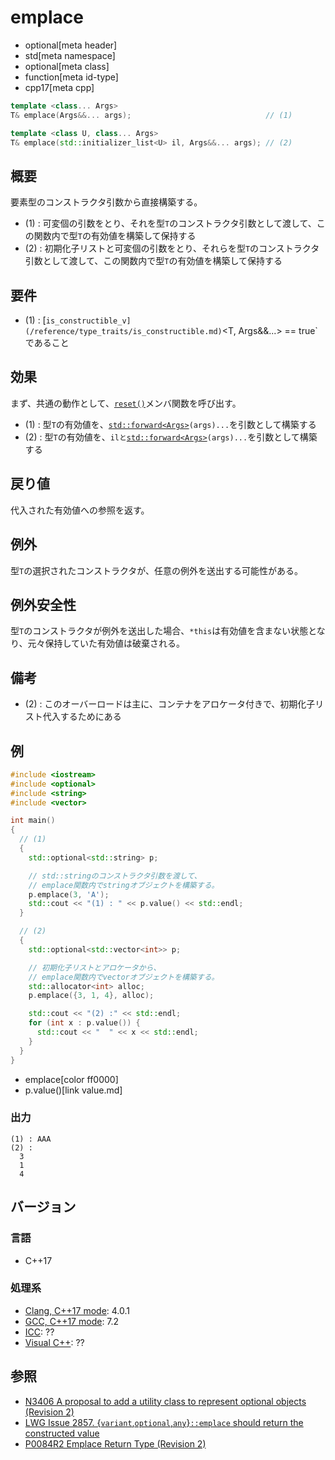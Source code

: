 # emplace
* optional[meta header]
* std[meta namespace]
* optional[meta class]
* function[meta id-type]
* cpp17[meta cpp]

```cpp
template <class... Args>
T& emplace(Args&&... args);                              // (1)

template <class U, class... Args>
T& emplace(std::initializer_list<U> il, Args&&... args); // (2)
```

## 概要
要素型のコンストラクタ引数から直接構築する。

- (1) : 可変個の引数をとり、それを型`T`のコンストラクタ引数として渡して、この関数内で型`T`の有効値を構築して保持する
- (2) : 初期化子リストと可変個の引数をとり、それらを型`T`のコンストラクタ引数として渡して、この関数内で型`T`の有効値を構築して保持する


## 要件
- (1) : [`is_constructible_v](/reference/type_traits/is_constructible.md)`<T, Args&&...> == true`であること


## 効果
まず、共通の動作として、[`reset()`](reset.md)メンバ関数を呼び出す。

- (1) : 型`T`の有効値を、[`std::forward<Args>`](/reference/utility/forward.md)`(args)...`を引数として構築する
- (2) : 型`T`の有効値を、`ilと`[`std::forward<Args>`](/reference/utility/forward.md)`(args)...`を引数として構築する


## 戻り値
代入された有効値への参照を返す。


## 例外
型`T`の選択されたコンストラクタが、任意の例外を送出する可能性がある。


## 例外安全性
型`T`のコンストラクタが例外を送出した場合、`*this`は有効値を含まない状態となり、元々保持していた有効値は破棄される。


## 備考
- (2) : このオーバーロードは主に、コンテナをアロケータ付きで、初期化子リスト代入するためにある


## 例
```cpp
#include <iostream>
#include <optional>
#include <string>
#include <vector>

int main()
{
  // (1)
  {
    std::optional<std::string> p;

    // std::stringのコンストラクタ引数を渡して、
    // emplace関数内でstringオブジェクトを構築する。
    p.emplace(3, 'A');
    std::cout << "(1) : " << p.value() << std::endl;
  }

  // (2)
  {
    std::optional<std::vector<int>> p;

    // 初期化子リストとアロケータから、
    // emplace関数内でvectorオブジェクトを構築する。
    std::allocator<int> alloc;
    p.emplace({3, 1, 4}, alloc);

    std::cout << "(2) :" << std::endl;
    for (int x : p.value()) {
      std::cout << "  " << x << std::endl;
    }
  }
}
```
* emplace[color ff0000]
* p.value()[link value.md]

### 出力
```
(1) : AAA
(2) :
  3
  1
  4
```

## バージョン
### 言語
- C++17

### 処理系
- [Clang, C++17 mode](/implementation.md#clang): 4.0.1
- [GCC, C++17 mode](/implementation.md#gcc): 7.2
- [ICC](/implementation.md#icc): ??
- [Visual C++](/implementation.md#visual_cpp): ??


## 参照
- [N3406 A proposal to add a utility class to represent optional objects (Revision 2)](http://www.open-std.org/jtc1/sc22/wg21/docs/papers/2012/n3406.html)
- [LWG Issue 2857. {`variant`,`optional`,`any`}`::emplace` should return the constructed value](https://wg21.cmeerw.net/lwg/issue2857)
- [P0084R2 Emplace Return Type (Revision 2)](http://www.open-std.org/jtc1/sc22/wg21/docs/papers/2016/p0084r2.pdf)

